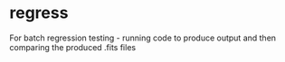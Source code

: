 # regress
For batch regression testing - running code to produce output and then comparing the produced .fits files 
